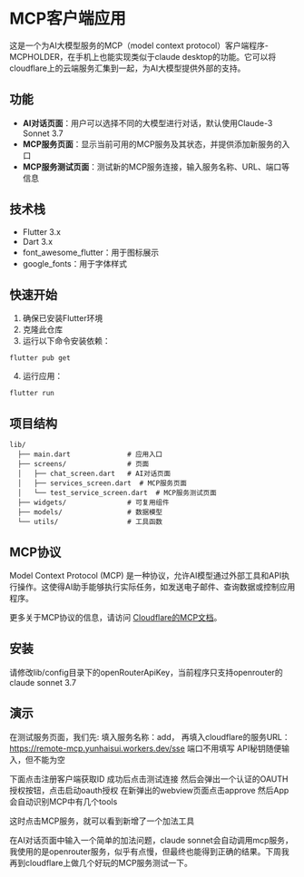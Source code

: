 # MCP客户端应用

这是一个为AI大模型服务的MCP（model context protocol）客户端程序-MCPHOLDER，在手机上也能实现类似于claude desktop的功能。它可以将cloudflare上的云端服务汇集到一起，为AI大模型提供外部的支持。

## 功能

- **AI对话页面**：用户可以选择不同的大模型进行对话，默认使用Claude-3 Sonnet 3.7
- **MCP服务页面**：显示当前可用的MCP服务及其状态，并提供添加新服务的入口
- **MCP服务测试页面**：测试新的MCP服务连接，输入服务名称、URL、端口等信息

## 技术栈

- Flutter 3.x
- Dart 3.x
- font_awesome_flutter：用于图标展示
- google_fonts：用于字体样式

## 快速开始

1. 确保已安装Flutter环境
2. 克隆此仓库
3. 运行以下命令安装依赖：
```
flutter pub get
```
4. 运行应用：
```
flutter run
```

## 项目结构

```
lib/
  ├── main.dart              # 应用入口
  ├── screens/               # 页面
  │   ├── chat_screen.dart   # AI对话页面
  │   ├── services_screen.dart  # MCP服务页面
  │   └── test_service_screen.dart  # MCP服务测试页面
  ├── widgets/               # 可复用组件
  ├── models/                # 数据模型
  └── utils/                 # 工具函数
```

## MCP协议

Model Context Protocol (MCP) 是一种协议，允许AI模型通过外部工具和API执行操作。这使得AI助手能够执行实际任务，如发送电子邮件、查询数据或控制应用程序。

更多关于MCP协议的信息，请访问 [Cloudflare的MCP文档](https://blog.cloudflare.com/remote-model-context-protocol-servers-mcp/)。

## 安装

请修改lib/config目录下的openRouterApiKey，当前程序只支持openrouter的claude sonnet 3.7

## 演示

在测试服务页面，我们先:
填入服务名称：add，
再填入cloudflare的服务URL：https://remote-mcp.yunhaisui.workers.dev/sse
端口不用填写
API秘钥随便输入，但不能为空

下面点击注册客户端获取ID
成功后点击测试连接
然后会弹出一个认证的OAUTH授权按钮，点击启动oauth授权
在新弹出的webview页面点击approve
然后App会自动识别MCP中有几个tools

这时点击MCP服务，就可以看到新增了一个加法工具

在AI对话页面中输入一个简单的加法问题，claude sonnet会自动调用mcp服务，我使用的是openrouter服务，似乎有点慢，但最终也能得到正确的结果。下周我再到cloudflare上做几个好玩的MCP服务测试一下。
